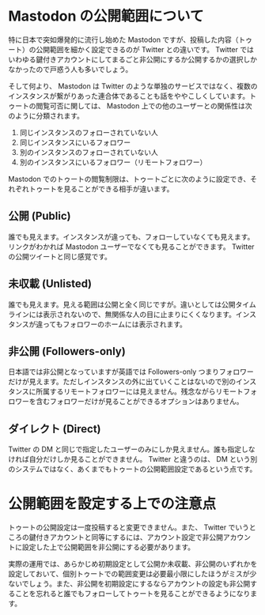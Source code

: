 # Mastodon の公開範囲について

特に日本で突如爆発的に流行し始めた Mastodon ですが、投稿した内容（トゥート）の公開範囲を細かく設定できるのが Twitter との違いです。 Twitter ではいわゆる鍵付きアカウントにしてまるごと非公開にするか公開するかの選択しかなかったので戸惑う人も多いでしょう。

そして何より、 Mastodon は Twitter のような単独のサービスではなく、複数のインスタンスが繋がりあった連合体であることも話をややこしくしています。トゥートの閲覧可否に関しては、 Mastodon 上での他のユーザーとの関係性は次のように分類されます。

1. 同じインスタンスのフォローされていない人
2. 同じインスタンスにいるフォロワー
3. 別のインスタンスのフォローされていない人
4. 別のインスタンスにいるフォロワー（リモートフォロワー）

Mastodon でのトゥートの閲覧制限は、トゥートごとに次のように設定でき、それぞれトゥートを見ることができる相手が違います。

## 公開 (Public)

誰でも見えます。インスタンスが違っても、フォローしていなくても見えます。リンクがわかれば Mastodon ユーザーでなくても見ることができます。 Twitter の公開ツイートと同じ感覚です。

## 未収載 (Unlisted)

誰でも見えます。見える範囲は公開と全く同じですが。違いとしては公開タイムラインには表示されないので、無関係な人の目に止まりにくくなります。インスタンスが違ってもフォロワーのホームには表示されます。

## 非公開 (Followers-only)

日本語では非公開となっていますが英語では Followers-only つまりフォロワーだけが見えます。ただしインスタンスの外に出ていくことはないので別のインスタンスに所属するリモートフォロワーには見えません。残念ながらリモートフォロワーを含むフォロワーだけが見ることができるオプションはありません。

## ダイレクト (Direct)

Twitter の DM と同じで指定したユーザーのみにしか見えません。誰も指定しなければ自分だけしか見ることができません。 Twitter と違うのは、 DM という別のシステムではなく、あくまでもトゥートの公開範囲設定であるという点です。

# 公開範囲を設定する上での注意点

トゥートの公開設定は一度投稿すると変更できません。また、 Twitter でいうところの鍵付きアカウントと同等にするには、アカウント設定で非公開アカウントに設定した上で公開範囲を非公開にする必要があります。

実際の運用では、あらかじめ初期設定として公開か未収載、非公開のいずれかを設定しておいて、個別トゥートでの範囲変更は必要最小限にしたほうがミスが少ないでしょう。また、非公開を初期設定にするならアカウントの設定も非公開することを忘れると誰でもフォローしてトゥートを見ることができるようになります。